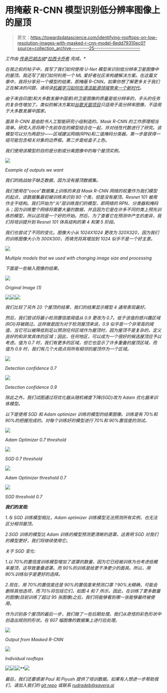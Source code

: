# 用掩蔽 R-CNN 模型识别低分辨率图像上的屋顶

> 原文：<https://towardsdatascience.com/identifying-rooftops-on-low-resolution-images-with-masked-r-cnn-model-6edd79310ec0?source=collection_archive---------25----------------------->

*工作由* [*传承巴胡古纳*](https://www.linkedin.com/in/smriti-bahuguna/)*[*拉西卡乔希*](https://www.linkedin.com/in/rasikajoshi1/) *完成。**

*在我之前的帖子中，我写了我们如何使用 U-Net 模型来识别低分辨率卫星图像中的屋顶。我还写了我们如何利用一个 ML 爱好者社区来构建解决方案。在这篇文章中，我将分享另一个模型的结果，即掩蔽 R-CNN。如果你想了解更多关于我们正在解决的问题，请阅读[机器学习如何在清洁能源领域带来一个新时代](https://medium.com/savera-ai/machine-learning-bringing-a-new-era-in-the-energy-sector-distributed-abundant-and-a-clean-world-cf06365c29ff)。*

*由于来自印度(和大多数发展中国家)的卫星图像的质量是低分辨率的，手头的任务的复杂性增加了。类似的解决方案如[谷歌天窗项目](https://www.google.com/get/sunroof#p=0)只适用于高分辨率图像，不适用于大多数发展中国家。*

*面具 R-CNN 是由脸书人工智能研究小组制造的。Mask R-CNN 的工作原理相当简单。研究人员将两个先前存在的模型结合在一起，并对线性代数进行了研究。该模型可以分为两部分——区域建议网络(RPN)和二值掩码分类器。第一步是获得一组可能包含相关对象的边界框。第二步是给盒子上色。*

*我们使用该模型的目的是分割或分离图像中的每个屋顶实例。*

*![](img/d18691b253eb5af15139757558698a31.png)*

*Example of outputs we want*

*我们的挑战始于缺乏数据，因为没有屋顶数据集。*

*我们使用在“coco”数据集上训练的来自 Mask R-CNN 网络的权重作为我们模型的起点，该数据集最初被训练来识别 80 个类，但是没有屋顶。Resnet 101 被用作主干结构。我们开始为“头”层训练我们的模型，即网络的 RPN、分类器和掩码头；因为训练整个网络将需要大量的数据，并且因为它是在许多不同的类上预先训练的模型，所以这将是一个好的开始。然后，为了查看它在预测中产生的差异，我们将培训提升到 Resnet 101 体系结构的第 4 和第 5 阶段。*

*我们也尝试了不同的变化。图像大小从 1024X1024 更改为 320X320，因为我们的训练图像大小为 300X300，而填充将其增加到 1024 似乎不是一个好主意。*

*![](img/340ce9902d05b5646fec6811df1d8890.png)*

*Multiple models that we used with changing image size and processing*

*下面是一些输入图像的结果。*

*![](img/03e6cb84be4de1b92f34058033b7dbfc.png)*

*Original Image (1)*

*![](img/b3093fb841d3f517df1e413667df5e2e.png)**![](img/b9796c4d851a674eefc68c322579fa8f.png)**![](img/5d72af139d9515d34182cb42d4115441.png)*

*我们比较了另外 20 个屋顶的结果，我们的结果显示模型 4 通常表现最好。*

*然后，我们尝试将最小检测置信度阈值从 0.9 更改为 0.7。低于该值的感兴趣区域(ROI)将被跳过。这样做是因为对于检测屋顶来说，0.9 似乎是一个非常高的阈值，当它可以被降低到足以预测任何区域作为屋顶时，因为屋顶不是复杂的，定义良好的和非常具体的区域；因此，任何地区，可以成为一个很好的候选屋顶应予以考虑。值为 0.7 时，我们有更多的区域，但它也显示了许多重叠的屋顶区域，而值为 0.9 时，我们有几个大斑点将所有相邻的屋顶作为一个区域。*

*![](img/a888922a098a54553372b98975d4746a.png)*

*Detection confidence 0.7*

*![](img/053f5c1b55f779c6fb7dda83c43ffec6.png)*

*Detection confidence 0.9*

*除此之外，我们试图通过将优化器从随机梯度下降(SGD)改为 Adam 优化器来训练模型。*

*以下是使用 SGD 和 Adam optimizer 训练的模型的结果图像。训练是有 70%和 90%的把握完成的。对每个训练好的模型进行 70%和 90%置信度的测试。*

*![](img/b43edacbc98ca51cbb5806133e80989e.png)*

*Adam Optimizer 0.7 threshold*

*![](img/5b21b1b0a22a4b1a22487d903cb10015.png)*

*SGD 0.7 threshold*

*![](img/044b7a4e6d7e4713cece9f139f46e615.png)*

*Adam Optimizer threshold 0.7*

*![](img/8befb026324c7c07218e5b27a085a193.png)*

*SGD threshold 0.7*

***我们的发现:***

*1.与 SGD 训练模型相比，Adam optimizer 训练模型无法预测所有实例，也无法区分相邻屋顶。*

*2.SGD 训练的模型比 Adam 训练的模型预测更清晰的遮罩。这表明 SGD 对我们的模型更好，我们将继续使用它。*

*关于 SGD 变化:*

*1.以 70%的置信度训练模型增加了遮罩的数量，因为它已经被训练为也考虑低概率屋顶，这导致重叠遮罩。而 90%的训练是给更干净更少的面具。所以，用 90%训练似乎是更好的选择。*

*2.现在，用 70%的置信度还是 90%的置信度来预测口罩？90%太精确，可能会删除其他选项，而 70%将包括它们，如图 4 和 7 所示。因此，在训练了更多数量的图像(目前训练了超过 95 张图像)之后，我们将能够看到哪一张能够最终被使用。*

*作为识别各个屋顶的最后一步，我们做了一些后期处理。我们从奇怪的彩色形状中创造出规则的形状。在 607 幅图像的数据集上进行后处理。*

*![](img/e3506fb69a5785bf2d52d5e9a204a3d8.png)*

*Output from Masked R-CNN*

*![](img/720ca2b36d872052a698c05d70e5a127.png)*

*Individual rooftops*

*![](img/ef8c14d9cd8a07c5df41f090184fea95.png)**![](img/e5694c3d75688c63fdbce96ba36fa263.png)**![](img/d6032368602871068c1f8a532568598e.png)**![](img/703095d79961111f682dffbfac79ae4c.png)*

*最后，我们还要感谢 Paul 和 Piyush 提供了培训数据。如果有人想进一步帮助我们，请加入我们的 [git repo](https://github.com/SaveraLLC/rooftop-edge-detection) 或联系 rudradeb@savera.ai*